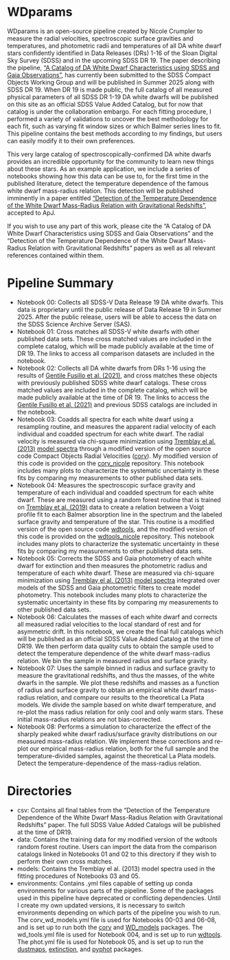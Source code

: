 # WDparams
WDparams is an open-source pipeline created by Nicole Crumpler to measure the radial velocities, spectroscopic surface gravities and temperatures, and photometric radii and temperatures of all DA white dwarf stars confidently identified in Data Releases (DRs) 1-16 of the Sloan Digital Sky Survey (SDSS) and in the upcoming SDSS DR 19.  The paper describing the pipeline, [“A Catalog of DA White Dwarf Characteristics using SDSS and Gaia Observations”](https://www.overleaf.com/read/fnbkbkbyrcvg#394d1e), has currently been submitted to the SDSS Compact Objects Working Group and will be published in Summer 2025 along with SDSS DR 19. When DR 19 is made public, the full catalog of all measured physical parameters of all SDSS DR 1-19 DA white dwarfs will be published on this site as an official SDSS Value Added Catalog, but for now that catalog is under the collaboration embargo. For each fitting procedure, I performed a variety of validations to uncover the best methodology for each fit, such as varying fit window sizes or which Balmer series lines to fit. This pipeline contains the best methods according to my findings, but users can easily modify it to their own preferences.

This very large catalog of spectroscopically-confirmed DA white dwarfs provides an incredible opportunity for the community to learn new things about these stars. As an example application, we include a series of notebooks showing how this data can be use to, for the first time in the published literature, detect the temperature dependence of the famous white dwarf mass-radius relation. This detection will be published imminently in a paper entitled [“Detection of the Temperature Dependence of the White Dwarf Mass-Radius Relation with Gravitational Redshifts”](https://www.overleaf.com/read/svpykmwhjbgd#cb4f64), accepted to ApJ.

If you wish to use any part of this work, please cite the “A Catalog of DA White Dwarf Characteristics using SDSS and Gaia Observations” and the “Detection of the Temperature Dependence of the White Dwarf Mass-Radius Relation with Gravitational Redshifts” papers as well as all relevant references contained within them.

# Pipeline Summary

- Notebook 00: Collects all SDSS-V Data Release 19 DA white dwarfs. This data is proprietary until the public release of Data Release 19 in Summer 2025. After the public release, users will be able to access the data on the SDSS Science Archive Server (SAS).
- Notebook 01: Cross matches all SDSS-V white dwarfs with other published data sets. These cross matched values are included in the complete catalog, which will be made publicly available at the time of DR 19. The links to access all comparison datasets are included in the notebook.
- Notebook 02: Collects all DA white dwarfs from DRs 1-16 using the results of [Gentile Fusillo et al. (2021)](https://ui.adsabs.harvard.edu/abs/2021MNRAS.508.3877G/abstract), and cross matches these objects with previously published SDSS white dwarf catalogs. These cross matched values are included in the complete catalog, which will be made publicly available at the time of DR 19. The links to access the [Gentile Fusillo et al. (2021)](https://ui.adsabs.harvard.edu/abs/2021MNRAS.508.3877G/abstract) and previous SDSS catalogs are included in the notebook.
- Notebook 03: Coadds all spectra for each white dwarf using a resampling routine, and measures the apparent radial velocity of each individual and coadded spectrum for each white dwarf. The radial velocity is measured via chi-square minimization using [Tremblay el al. (2013)](https://ui.adsabs.harvard.edu/abs/2013A%26A...559A.104T/abstract) [model spectra](https://warwick.ac.uk/fac/sci/physics/research/astro/people/tremblay/modelgrids/) through a modified version of the open source code Compact Objects Radial Velocities ([corv](https://github.com/vedantchandra/corv)). My modified version of this code is provided on the [corv_nicole](https://github.com/nicolecrumpler0230/corv_nicole) repository. This notebook includes many plots to characterize the systematic uncertainty in these fits by comparing my measurements to other published data sets.
- Notebook 04: Measures the spectroscopic surface gravity and temperature of each individual and coadded spectrum for each white dwarf. These are measured using a random forest routine that is trained on [Tremblay et al. (2019)](https://ui.adsabs.harvard.edu/abs/2019MNRAS.482.5222T/abstract) data to create a relation between a Voigt profile fit to each Balmer absorption line in the spectrum and the labeled surface gravity and temperature of the star. This routine is a modified version of the open source code [wdtools](https://wdtools.readthedocs.io/en/latest/), and the modified version of this code is provided on the [wdtools_nicole](https://github.com/nicolecrumpler0230/wdtools_nicole) repository. This notebook includes many plots to characterize the systematic uncertainty in these fits by comparing my measurements to other published data sets.
- Notebook 05: Corrects the SDSS and Gaia photometry of each white dwarf for extinction and then measures the photometric radius and temperature of each white dwarf. These are measured via chi-square minimization using [Tremblay el al. (2013)](https://ui.adsabs.harvard.edu/abs/2013A%26A...559A.104T/abstract) [model spectra](https://warwick.ac.uk/fac/sci/physics/research/astro/people/tremblay/modelgrids/) integrated over models of the SDSS and Gaia photometric filters to create model photometry. This notebook includes many plots to characterize the systematic uncertainty in these fits by comparing my measurements to other published data sets.
- Notebook 06: Calculates the masses of each white dwarf and corrects all measured radial velocities to the local standard of rest and for asymmetric drift. In this notebook, we create the final full catalogs which will be published as an official SDSS Value Added Catalog at the time of DR19. We then perform data quality cuts to obtain the sample used to detect the temperature dependence of the white dwarf mass-radius relation. We bin the sample in measured radius and surface gravity.
- Notebook 07:  Uses the sample binned in radius and surface gravity to measure the gravitational redshifts, and thus the masses, of the white dwarfs in the sample. We plot these redshifts and masses as a function of radius and surface gravity to obtain an empirical white dwarf mass-radius relation, and compare our results to the theoretical La Plata models. We divide the sample based on white dwarf temperature, and re-plot the mass radius relation for only cool and only warm stars. These initial mass-radius relations are not bias-corrected.
- Notebook 08: Performs a simulation to characterize the effect of the sharply peaked white dwarf radius/surface gravity distributions on our measured mass-radius relation. We implement these corrections and re-plot our empirical mass-radius relation, both for the full sample and the temperature-divided samples, against the theoretical La Plata models. Detect the temperature-dependence of the mass-radius relation.

# Directories

- csv: Contains all final tables from the “Detection of the Temperature Dependence of the White Dwarf Mass-Radius Relation with Gravitational Redshifts” paper. The full SDSS Value Added Catalogs will be published at the time of DR19.
- data: Contains the training data for my modified version of the wdtools random forest routine. Users can import the data from the comparison catalogs linked in Notebooks 01 and 02 to this directory if they  wish to perform their own cross matches.
- models: Contains the Tremblay el al. (2013) model spectra used in the fitting procedures of Notebooks 03 and 05.
- environments: Contains .yml files capable of setting up conda environments for various parts of the pipeline. Some of the packages used in this pipeline have deprecated or conflicting dependencies. Until I create my own updated versions, it is necessary to switch environments depending on which parts of the pipeline you wish to run. The corv_wd_models.yml file is used for Notebooks 00-03 and 06-08, and is set up to run both the [corv](https://github.com/vedantchandra/corv) and [WD_models](https://github.com/SihaoCheng/WD_models) packages. The wd_tools.yml file is used for Notebook 004, and is set up to run [wdtools](https://wdtools.readthedocs.io/en/latest/). The phot.yml file is used for Notebook 05, and is set up to run the [dustmaps](https://dustmaps.readthedocs.io/en/latest/index.html), [extinction](https://extinction.readthedocs.io/en/latest/), and [pyphot](https://mfouesneau.github.io/pyphot/#installation) packages.
